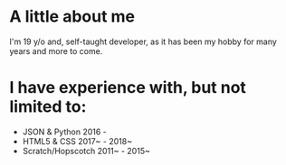 # A little about me
I'm 19 y/o and, self-taught developer, as it has been my hobby for many years and more to come.

# I have experience with, but not limited to:
- JSON & Python 2016 -
- HTML5 & CSS 2017~ - 2018~
- Scratch/Hopscotch 2011~ - 2015~
